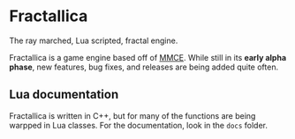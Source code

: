 # Fractallica
The ray marched, Lua scripted, fractal engine.

Fractallica is a game engine based off of [MMCE](https://github.com/WAUthethird/Marble-Marcher-Community-Edition). While still in its **early alpha phase**, new features, bug fixes, and releases are being added quite often.

## Lua documentation
Fractallica is written in C++, but for many of the functions are being warpped in Lua classes. For the documentation, look in the `docs` folder.

